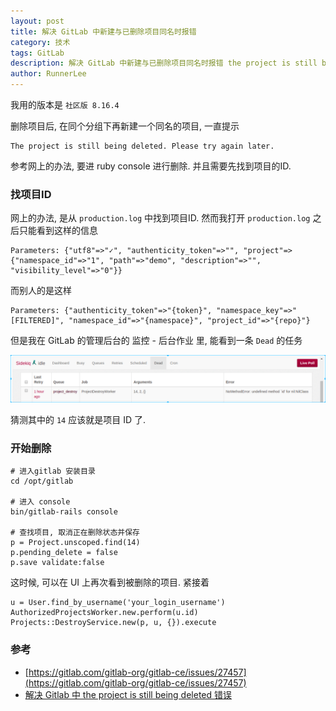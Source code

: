 ```yaml
---
layout: post
title: 解决 GitLab 中新建与已删除项目同名时报错
category: 技术
tags: GitLab
description: 解决 GitLab 中新建与已删除项目同名时报错 the project is still being deleted
author: RunnerLee
---
```


我用的版本是 `社区版 8.16.4`

删除项目后, 在同个分组下再新建一个同名的项目, 一直提示
```
The project is still being deleted. Please try again later.
```

参考网上的办法, 要进 ruby console 进行删除. 并且需要先找到项目的ID.

### 找项目ID
网上的办法, 是从 `production.log` 中找到项目ID. 然而我打开 `production.log` 之后只能看到这样的信息
```
Parameters: {"utf8"=>"✓", "authenticity_token"=>"", "project"=>{"namespace_id"=>"1", "path"=>"demo", "description"=>"", "visibility_level"=>"0"}}
```
而别人的是这样
```
Parameters: {"authenticity_token"=>"{token}", "namespace_key"=>"[FILTERED]", "namespace_id"=>"{namespace}", "project_id"=>"{repo}"}
```

但是我在 GitLab 的管理后台的 监控 - 后台作业 里, 能看到一条 `Dead` 的任务

![Dead Job](/assets/img/DeepinScrot-0059.png)

猜测其中的 `14` 应该就是项目 ID 了.

### 开始删除
```
# 进入gitlab 安装目录
cd /opt/gitlab

# 进入 console
bin/gitlab-rails console

# 查找项目, 取消正在删除状态并保存
p = Project.unscoped.find(14)
p.pending_delete = false
p.save validate:false
```

这时候, 可以在 UI 上再次看到被删除的项目. 紧接着

```
u = User.find_by_username('your_login_username')
AuthorizedProjectsWorker.new.perform(u.id)
Projects::DestroyService.new(p, u, {}).execute
```

### 参考
* [https://gitlab.com/gitlab-org/gitlab-ce/issues/27457](https://gitlab.com/gitlab-org/gitlab-ce/issues/27457)
* [解决 Gitlab 中 the project is still being deleted 错误](https://www.himysql.com/post/resovling-the-project-is-still-being-deleted-in-gitlab/)
